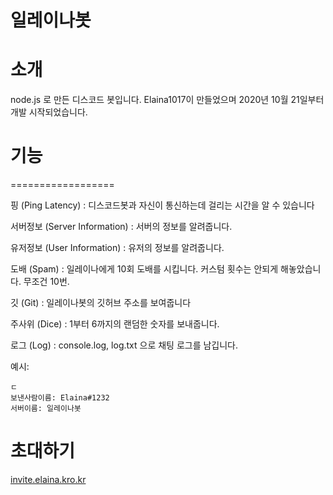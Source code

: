 # 일레이나봇

# 소개

node.js 로 만든 디스코드 봇입니다. Elaina1017이 만들었으며 2020년 10월 21일부터 개발 시작되었습니다.

# 기능

==================

핑 (Ping Latency) : 디스코드봇과 자신이 통신하는데 걸리는 시간을 알 수 있습니다

서버정보 (Server Information) : 서버의 정보를 알려줍니다.

유저정보 (User Information) : 유저의 정보를 알려줍니다.

도배 (Spam) : 일레이나에게 10회 도배를 시킵니다. 커스텀 횟수는 안되게 해놓았습니다. 무조건 10번.

깃 (Git) : 일레이나봇의 깃허브 주소를 보여줍니다

주사위 (Dice) : 1부터 6까지의 랜덤한 숫자를 보내줍니다.

로그 (Log) : console.log, log.txt 으로 채팅 로그를 남깁니다.

예시:

```
ㄷ
보낸사람이름: Elaina#1232
서버이름: 일레이나봇
```

# 초대하기

[invite.elaina.kro.kr](invite.elaina.kro.kr)
